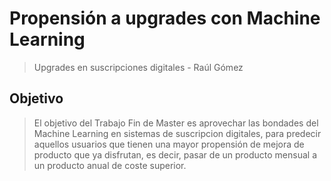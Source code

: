 # Propensión a upgrades con Machine Learning

> Upgrades en suscripciones digitales - Raúl Gómez 

## Objetivo

>El objetivo del Trabajo Fin de Master es aprovechar las bondades del Machine Learning en sistemas de suscripcion digitales, para predecir aquellos usuarios que tienen una mayor propensión de mejora de producto que ya disfrutan, es decir, pasar de un producto mensual a un producto anual de coste superior. 